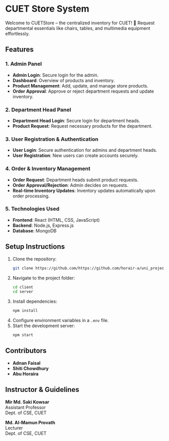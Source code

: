 # CUET Store System
Welcome to CUETStore – the centralized inventory for CUET! 🏢 Request departmental essentials like chairs, tables, and multimedia equipment effortlessly.

## Features

### 1. **Admin Panel**
- **Admin Login**: Secure login for the admin.
- **Dashboard**: Overview of products and inventory.
- **Product Management**: Add, update, and manage store products.
- **Order Approval**: Approve or reject department requests and update inventory.

### 2. **Department Head Panel**
- **Department Head Login**: Secure login for department heads.
- **Product Request**: Request necessary products for the department.

### 3. **User Registration & Authentication**
- **User Login**: Secure authentication for admins and department heads.
- **User Registration**: New users can create accounts securely.

### 4. **Order & Inventory Management**
- **Order Request**: Department heads submit product requests.
- **Order Approval/Rejection**: Admin decides on requests.
- **Real-time Inventory Updates**: Inventory updates automatically upon order processing.

### 5. **Technologies Used**
- **Frontend**: React (HTML, CSS, JavaScript)
- **Backend**: Node.js, Express.js
- **Database**: MongoDB

## Setup Instructions
1. Clone the repository:
   ```bash
   git clone https://github.com/https://github.com/horair-a/uni_project1
   ```
2. Navigate to the project folder:
   ```bash
   cd client
   cd server
   ```
3. Install dependencies:
   ```bash
   npm install
   ```
4. Configure environment variables in a `.env` file.
5. Start the development server:
   ```bash
   npm start
   ```
## Contributors  
- **Adnan Faisal**  
- **Shiti Chowdhury**  
- **Abu Horaira**  

## Instructor & Guidelines  
**Mir Md. Saki Kowsar**  
Assistant Professor  
Dept. of CSE, CUET  

**Md. Al-Mamun Provath**  
Lecturer  
Dept. of CSE, CUET  

